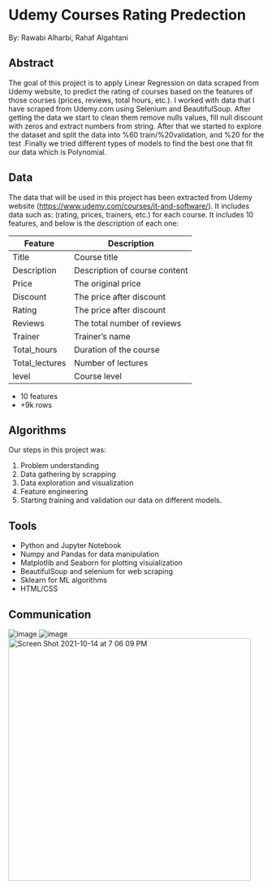 # Udemy Courses Rating Predection
By: Rawabi Alharbi, Rahaf Algahtani

## Abstract
The goal of this project is to apply Linear Regression on data scraped from Udemy website, to predict the rating of courses based on the features of those courses (prices, reviews, total hours, etc.). I worked with data that I have scraped from Udemy.com using Selenium and BeautifulSoup.  After getting the data we start to clean them remove nulls values, fill null discount with zeros and extract numbers from string. After that we started to explore the dataset and split the data into %60 train/%20validation, and %20 for the test .Finally we tried different types of models to find the best one that fit our data which is Polynomial.

## Data
The data that will be used in this project has been extracted from Udemy website (https://www.udemy.com/courses/it-and-software/). It includes data such as: (rating, prices, trainers, etc.) for each course. It includes 10 features, and below is the description of each one:


| Feature               | Description                                                                     |
|-----------------------|---------------------------------------------------------------------------------|
| Title                 |	Course title
| Description           |	Description of course content
| Price                 | The original price
| Discount              | The price after discount
| Rating                | The price after discount
| Reviews              	| The total number of reviews
| Trainer               | Trainer’s name
| Total_hours           | Duration of the course
| Total_lectures        | Number of lectures
| level                 | Course level

* 10 features
* +9k rows

## Algorithms
Our steps in this project was:
1. Problem understanding
2. Data gathering by scrapping 
3. Data exploration and visualization
4. Feature engineering
5. Starting training and validation our data on different models. 

## Tools
- Python and Jupyter Notebook
- Numpy and Pandas for data manipulation
- Matplotlib and Seaborn for plotting visuialization
- BeautifulSoup and selenium for web scraping
- Sklearn for ML algorithms
- HTML/CSS

## Communication
![image](https://user-images.githubusercontent.com/87195262/137355123-731c8888-ba36-4859-a0b2-004b862c210c.png)
![image](https://user-images.githubusercontent.com/87195262/137355165-6473d4f0-44cd-4dbf-8c34-3ca3c1a53a8f.png)
<img width="477" alt="Screen Shot 2021-10-14 at 7 06 09 PM" src="https://user-images.githubusercontent.com/87195262/137355311-470974af-05e5-4807-b69d-06b6da93d840.png">

